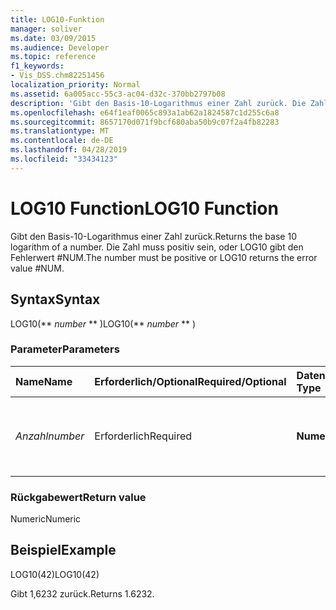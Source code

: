 ```yaml
---
title: LOG10-Funktion
manager: soliver
ms.date: 03/09/2015
ms.audience: Developer
ms.topic: reference
f1_keywords:
- Vis_DSS.chm82251456
localization_priority: Normal
ms.assetid: 6a005acc-55c3-ac04-d32c-370bb2797b08
description: 'Gibt den Basis-10-Logarithmus einer Zahl zurück. Die Zahl muss positiv sein, oder LOG10 gibt den Fehlerwert #NUM.'
ms.openlocfilehash: e64f1eaf0065c893a1ab62a1824587c1d255c6a8
ms.sourcegitcommit: 8657170d071f9bcf680aba50b9c07f2a4fb82283
ms.translationtype: MT
ms.contentlocale: de-DE
ms.lasthandoff: 04/28/2019
ms.locfileid: "33434123"
---
```

# <a name="log10-function"></a><span data-ttu-id="1f2c9-104">LOG10 Function</span><span class="sxs-lookup"><span data-stu-id="1f2c9-104">LOG10 Function</span></span>

<span data-ttu-id="1f2c9-105">Gibt den Basis-10-Logarithmus einer Zahl zurück.</span><span class="sxs-lookup"><span data-stu-id="1f2c9-105">Returns the base 10 logarithm of a number.</span></span> <span data-ttu-id="1f2c9-106">Die Zahl muss positiv sein, oder LOG10 gibt den Fehlerwert #NUM.</span><span class="sxs-lookup"><span data-stu-id="1f2c9-106">The number must be positive or LOG10 returns the error value #NUM.</span></span>
  
## <a name="syntax"></a><span data-ttu-id="1f2c9-107">Syntax</span><span class="sxs-lookup"><span data-stu-id="1f2c9-107">Syntax</span></span>

<span data-ttu-id="1f2c9-108">LOG10(\*\* *number* \*\* )</span><span class="sxs-lookup"><span data-stu-id="1f2c9-108">LOG10(\*\* *number* \*\* )</span></span> 
  
### <a name="parameters"></a><span data-ttu-id="1f2c9-109">Parameter</span><span class="sxs-lookup"><span data-stu-id="1f2c9-109">Parameters</span></span>

|<span data-ttu-id="1f2c9-110">**Name**</span><span class="sxs-lookup"><span data-stu-id="1f2c9-110">**Name**</span></span>|<span data-ttu-id="1f2c9-111">**Erforderlich/Optional**</span><span class="sxs-lookup"><span data-stu-id="1f2c9-111">**Required/Optional**</span></span>|<span data-ttu-id="1f2c9-112">**Datentyp**</span><span class="sxs-lookup"><span data-stu-id="1f2c9-112">**Data Type**</span></span>|<span data-ttu-id="1f2c9-113">**Beschreibung**</span><span class="sxs-lookup"><span data-stu-id="1f2c9-113">**Description**</span></span>|
|:-----|:-----|:-----|:-----|
| <span data-ttu-id="1f2c9-114">_Anzahl_</span><span class="sxs-lookup"><span data-stu-id="1f2c9-114">_number_</span></span> <br/> |<span data-ttu-id="1f2c9-115">Erforderlich</span><span class="sxs-lookup"><span data-stu-id="1f2c9-115">Required</span></span>  <br/> |<span data-ttu-id="1f2c9-116">**Numeric**</span><span class="sxs-lookup"><span data-stu-id="1f2c9-116">**Numeric**</span></span> <br/> | <span data-ttu-id="1f2c9-117">Die Zahl, deren Logarithmus zur Basis 10 ermittelt werden soll.</span><span class="sxs-lookup"><span data-stu-id="1f2c9-117">The number whose base 10 logarithm you want to find.</span></span>  <br/> |
   
### <a name="return-value"></a><span data-ttu-id="1f2c9-118">Rückgabewert</span><span class="sxs-lookup"><span data-stu-id="1f2c9-118">Return value</span></span>

<span data-ttu-id="1f2c9-119">Numeric</span><span class="sxs-lookup"><span data-stu-id="1f2c9-119">Numeric</span></span>
  
## <a name="example"></a><span data-ttu-id="1f2c9-120">Beispiel</span><span class="sxs-lookup"><span data-stu-id="1f2c9-120">Example</span></span>

<span data-ttu-id="1f2c9-121">LOG10(42)</span><span class="sxs-lookup"><span data-stu-id="1f2c9-121">LOG10(42)</span></span> 
  
<span data-ttu-id="1f2c9-122">Gibt 1,6232 zurück.</span><span class="sxs-lookup"><span data-stu-id="1f2c9-122">Returns 1.6232.</span></span> 
  

